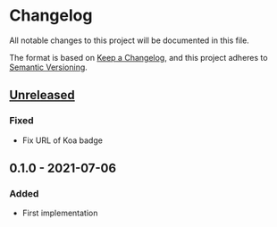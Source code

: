 # Changelog
All notable changes to this project will be documented in this file.

The format is based on [Keep a Changelog](https://keepachangelog.com/en/1.0.0/),
and this project adheres to [Semantic Versioning](https://semver.org/spec/v2.0.0.html).

## [Unreleased]
### Fixed
- Fix URL of Koa badge

## 0.1.0 - 2021-07-06
### Added
- First implementation

[Unreleased]: https://github.com/brunorodmoreira/node-app-template/compare/v0.1.0...HEAD
